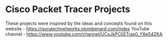 # Cisco Packet Tracer Projects

These projects were inspired by the ideas and concepts found on this website - https://gurutechnetworks.otombenard.com/index
YouTube channel - https://www.youtube.com/channel/UCxJkPCIi5Tras0_Y8e54ZKA
